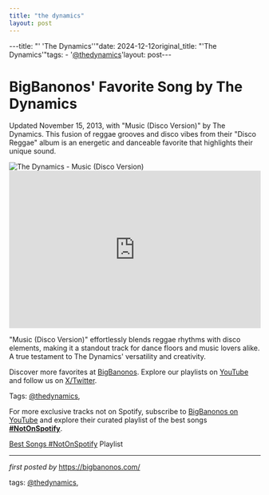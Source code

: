 ```yaml
---
title: "the dynamics"
layout: post
---
```

---title: "' 'The Dynamics''"date: 2024-12-12original_title: "'The Dynamics'"tags:  - '[@thedynamics](/tags/thedynamics/)'layout: post---<!-- Post Title --><h1 >BigBanonos' Favorite Song by The Dynamics</h1> <!-- Introductory Text --><p >Updated November 15, 2013, with "Music (Disco Version)" by The Dynamics. This fusion of reggae grooves and disco vibes from their "Disco Reggae" album is an energetic and danceable favorite that highlights their unique sound.</p> <!-- Featured Image --><div > <img src="https://f4.bcbits.com/img/a0306861385_10.jpg" alt="The Dynamics - Music (Disco Version)" /></div> <!-- YouTube Video Embed --><div > <iframe width="100%" height="315" src="https://www.youtube.com/embed/2z-EA3fq7bk" title="The Dynamics - Music" frameborder="0" allow="accelerometer; autoplay; clipboard-write; encrypted-media; gyroscope; picture-in-picture; web-share" referrerpolicy="strict-origin-when-cross-origin" allowfullscreen></iframe></div> <!-- Song Information --><div > <p>"Music (Disco Version)" effortlessly blends reggae rhythms with disco elements, making it a standout track for dance floors and music lovers alike. A true testament to The Dynamics' versatility and creativity.</p></div> <!-- Footer Links --><div > <p>Discover more favorites at <a href="https://bigbanonos.com/" target="_blank">BigBanonos</a>. Explore our playlists on <a href="https://www.youtube.com/[@BigBanonos](/tags/BigBanonos/)" target="_blank">YouTube</a> and follow us on <a href="https://x.com/bigbanonos" target="_blank">X/Twitter</a>.</p></div> <!-- Tags --><p >Tags: [@thedynamics](/tags/thedynamics/),</p><!--Subscribe and Playlist Links--><div>    <p>For more exclusive tracks not on Spotify, subscribe to <a href="https://www.youtube.com/[@BigBanonos](/tags/BigBanonos/)" target="_blank">BigBanonos on YouTube</a> and explore their curated playlist of the best songs <strong>[#NotOnSpotify](/tags/NotOnSpotify/)</strong>.</p>    <p><a href="https://www.youtube.com/playlist?list=PLtuNtuTatqI0kFahUCbtbfenC_ET5O_tr" target="_blank">Best Songs [#NotOnSpotify](/tags/NotOnSpotify/) Playlist<br /></a></p></div><hr /><p><em>first posted by</em> <a href="https://bigbanonos.com/" rel="noopener" target="_new">https://bigbanonos.com/</a></p><p>tags: [@thedynamics](/tags/thedynamics/),</p>